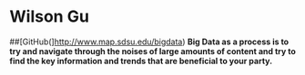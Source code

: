 # Wilson Gu
##[GitHub(]http://www.map.sdsu.edu/bigdata)
__Big Data as a process is to try and navigate through the noises of large amounts of content and try to find the key information and trends that are beneficial to your party.__
